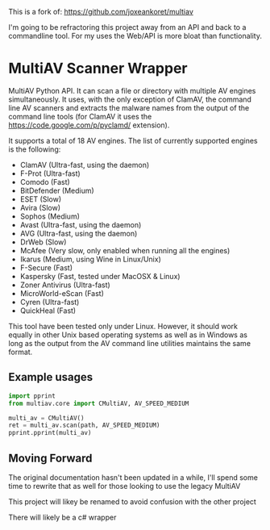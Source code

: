 This is a fork of:
https://github.com/joxeankoret/multiav


I'm going to be refractoring this project away from an API and back to a commandline tool. For my uses the Web/API is more bloat than functionality.







MultiAV Scanner Wrapper
=======================

MultiAV Python API. It can scan a file or directory with multiple AV
engines simultaneously. It uses, with the only exception of ClamAV, the
command line AV scanners and extracts the malware names from the output
of the command line tools (for ClamAV it uses the https://code.google.com/p/pyclamd/ extension).

It supports a total of 18 AV engines. The list of currently supported
engines is the following:

   * ClamAV (Ultra-fast, using the daemon)
   * F-Prot (Ultra-fast)
   * Comodo (Fast)
   * BitDefender (Medium)
   * ESET (Slow)
   * Avira (Slow)
   * Sophos (Medium)
   * Avast (Ultra-fast, using the daemon)
   * AVG (Ultra-fast, using the daemon)
   * DrWeb (Slow)
   * McAfee (Very slow, only enabled when running all the engines)
   * Ikarus (Medium, using Wine in Linux/Unix)
   * F-Secure (Fast)
   * Kaspersky (Fast, tested under MacOSX & Linux)
   * Zoner Antivirus (Ultra-fast)
   * MicroWorld-eScan (Fast)
   * Cyren (Ultra-fast)
   * QuickHeal (Fast)

This tool have been tested only under Linux. However, it should work equally
in other Unix based operating systems as well as in Windows as long as the
output from the AV command line utilities maintains the same format.

## Example usages


```python
import pprint
from multiav.core import CMultiAV, AV_SPEED_MEDIUM

multi_av = CMultiAV()
ret = multi_av.scan(path, AV_SPEED_MEDIUM)
pprint.pprint(multi_av)
```




## Moving Forward

The original documentation hasn't been updated in a while, I'll spend some time to rewrite that as well for those looking to use the legacy MultiAV

This project will likey be renamed to avoid confusion with the other project

There will likely be a c# wrapper